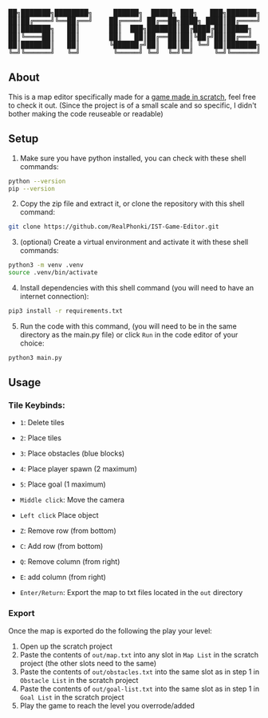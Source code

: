 <div align="center">
<pre>
██╗███████╗████████╗     ██████╗  █████╗ ███╗   ███╗███████╗    ███████╗██████╗ ██╗████████╗ ██████╗ ██████╗ 
██║██╔════╝╚══██╔══╝    ██╔════╝ ██╔══██╗████╗ ████║██╔════╝    ██╔════╝██╔══██╗██║╚══██╔══╝██╔═══██╗██╔══██╗
██║███████╗   ██║       ██║  ███╗███████║██╔████╔██║█████╗      █████╗  ██║  ██║██║   ██║   ██║   ██║██████╔╝
██║╚════██║   ██║       ██║   ██║██╔══██║██║╚██╔╝██║██╔══╝      ██╔══╝  ██║  ██║██║   ██║   ██║   ██║██╔══██╗
██║███████║   ██║       ╚██████╔╝██║  ██║██║ ╚═╝ ██║███████╗    ███████╗██████╔╝██║   ██║   ╚██████╔╝██║  ██║
╚═╝╚══════╝   ╚═╝        ╚═════╝ ╚═╝  ╚═╝╚═╝     ╚═╝╚══════╝    ╚══════╝╚═════╝ ╚═╝   ╚═╝    ╚═════╝ ╚═╝  ╚═╝
</pre>
</div>

## About
This is a map editor specifically made for a <a href="https://scratch.mit.edu/projects/1008872842/">game made in scratch<a>, feel free to check it out.
(Since the project is of a small scale and so specific, I didn't bother making the code reuseable or readable)

## Setup
1. Make sure you have python installed, you can check with these shell commands:
```sh
python --version
pip --version
```
2. Copy the zip file and extract it, or clone the repository with this shell command:
```sh
git clone https://github.com/RealPhonki/IST-Game-Editor.git
```
3. (optional) Create a virtual environment and activate it with these shell commands:
```sh
python3 -m venv .venv
source .venv/bin/activate
```
4. Install dependencies with this shell command (you will need to have an internet connection):
```sh
pip3 install -r requirements.txt
```
5. Run the code with this command, (you will need to be in the same directory as the main.py file) or click `Run` in the code editor of your choice:
```sh
python3 main.py
```

## Usage
### Tile Keybinds:
- `1`: Delete tiles
- `2`: Place tiles
- `3`: Place obstacles (blue blocks)
- `4`: Place player spawn (2 maximum)
- `5`: Place goal (1 maximum)

- `Middle click`: Move the camera
- `Left click` Place object
- `Z`: Remove row (from bottom)
- `C`: Add row (from bottom)
- `Q`: Remove column (from right)
- `E`: add column (from right)
- `Enter/Return`: Export the map to txt files located in the `out` directory

### Export
Once the map is exported do the following the play your level:
1. Open up the scratch project
2. Paste the contents of `out/map.txt` into any slot in `Map List` in the scratch project (the other slots need to the same)
3. Paste the contents of `out/obstacles.txt` into the same slot as in step 1 in `Obstacle List` in the scratch project
4. Paste the contents of `out/goal-list.txt` into the same slot as in step 1 in `Goal List` in the scratch project
5. Play the game to reach the level you overrode/added
